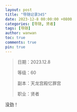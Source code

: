 ```yaml
---
layout: post
title: "导随记录345"
date: 2023-12-8 00:00:00 +0800
categories: [导随, 贤者]
tags: [导随]
author: wanwan
toc: true
comments: true
pin: true
---
```

> 日期：2023.12.8
>
> 等级：60
>
> 副本：天龙宫殿忆罪宫
>
> 职业：贤者

没劲！